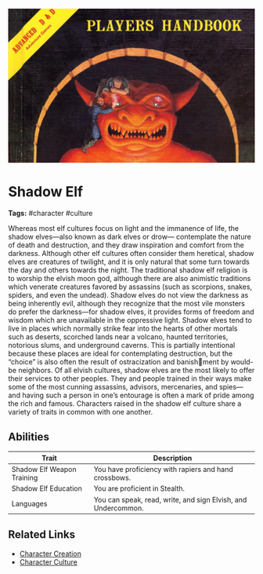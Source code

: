 ![heading](../../assets/images/heading.jpg)

# Shadow Elf

**Tags:**  #character #culture 

Whereas most elf cultures focus on light and the immanence of life, the shadow elves—also known as dark elves or drow— contemplate the nature of death and destruction, and they draw inspiration and comfort from the darkness. Although other elf cultures often consider them heretical, shadow elves are creatures of twilight, and it is only natural that some turn towards the day and others towards the night. The traditional shadow elf religion is to worship the elvish moon god, although there are also animistic traditions which venerate creatures favored by assassins (such as scorpions, snakes, spiders, and even the undead). Shadow elves do not view the darkness as being inherently evil, although they recognize that the most vile monsters do prefer the darkness—for shadow elves, it provides forms of freedom and wisdom which are unavailable in the oppressive light. Shadow elves tend to live in places which normally strike fear into the hearts of other mortals such as deserts, scorched lands near a volcano, haunted territories, notorious slums, and underground caverns. This is partially intentional because these places are ideal for contemplating destruction, but the “choice” is also often the result of ostracization and banishment by would-be neighbors. Of all elvish cultures, shadow elves are the most likely to offer their services to other peoples. They and people trained in their ways make some of the most cunning assassins, advisors, mercenaries, and spies—and having such a person in one’s entourage is often a mark of pride among the rich and famous. Characters raised in the shadow elf culture share a variety of traits in common with one another.

## Abilities

| Trait | Description |
| ----- | ----------- |
| Shadow Elf Weapon Training | You have proficiency with rapiers and hand crossbows. |
| Shadow Elf Education | You are proficient in Stealth. |
| Languages | You can speak, read, write, and sign Elvish, and Undercommon. |

## Related Links
- [Character Creation](../../20_character_creation.md)
- [Character Culture](../../23_character_culture.md)